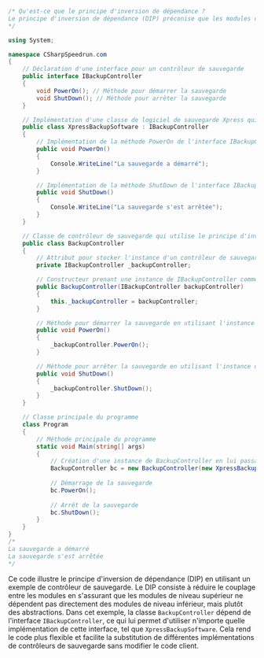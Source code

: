 ```csharp
/* Qu'est-ce que le principe d'inversion de dépendance ?
Le principe d'inversion de dépendance (DIP) préconise que les modules de niveau supérieur ne doivent pas dépendre des modules de niveau inférieur. En d'autres termes, les deux devraient dépendre d'abstractions, il ne devrait pas y avoir de couplage fort entre les composants d'un logiciel.
*/

using System;

namespace CSharpSpeedrun.com
{
    // Déclaration d'une interface pour un contrôleur de sauvegarde
    public interface IBackupController
    {
        void PowerOn(); // Méthode pour démarrer la sauvegarde
        void ShutDown(); // Méthode pour arrêter la sauvegarde
    }

    // Implémentation d'une classe de logiciel de sauvegarde Xpress qui implémente l'interface IBackupController
    public class XpressBackupSoftware : IBackupController
    {
        // Implémentation de la méthode PowerOn de l'interface IBackupController
        public void PowerOn()
        {
            Console.WriteLine("La sauvegarde a démarré");
        }

        // Implémentation de la méthode ShutDown de l'interface IBackupController
        public void ShutDown()
        {
            Console.WriteLine("La sauvegarde s'est arrêtée");
        }
    }

    // Classe de contrôleur de sauvegarde qui utilise le principe d'inversion de dépendance
    public class BackupController
    {
        // Attribut pour stocker l'instance d'un contrôleur de sauvegarde
        private IBackupController _backupController;

        // Constructeur prenant une instance de IBackupController comme argument
        public BackupController(IBackupController backupController)
        {
            this._backupController = backupController;
        }

        // Méthode pour démarrer la sauvegarde en utilisant l'instance de IBackupController
        public void PowerOn()
        {
            _backupController.PowerOn();
        }

        // Méthode pour arrêter la sauvegarde en utilisant l'instance de IBackupController
        public void ShutDown()
        {
            _backupController.ShutDown();
        }
    }

    // Classe principale du programme
    class Program
    {
        // Méthode principale du programme
        static void Main(string[] args)
        {
            // Création d'une instance de BackupController en lui passant une instance de XpressBackupSoftware
            BackupController bc = new BackupController(new XpressBackupSoftware());
            
            // Démarrage de la sauvegarde
            bc.PowerOn();
            
            // Arrêt de la sauvegarde
            bc.ShutDown();
        }
    }
}
/*
La sauvegarde a démarré
La sauvegarde s'est arrêtée
*/
```
Ce code illustre le principe d'inversion de dépendance (DIP) en utilisant un exemple de contrôleur de sauvegarde. Le DIP consiste à réduire le couplage entre les modules en s'assurant que les modules de niveau supérieur ne dépendent pas directement des modules de niveau inférieur, mais plutôt des abstractions. Dans cet exemple, la classe `BackupController` dépend de l'interface `IBackupController`, ce qui lui permet d'utiliser n'importe quelle implémentation de cette interface, tel que `XpressBackupSoftware`. Cela rend le code plus flexible et facilite la substitution de différentes implémentations de contrôleurs de sauvegarde sans modifier le code client.


